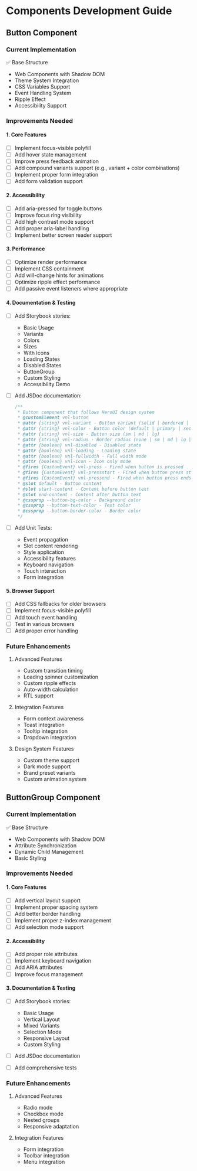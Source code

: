 # Components Development Guide

## Button Component

### Current Implementation
✅ Base Structure
- Web Components with Shadow DOM
- Theme System Integration
- CSS Variables Support
- Event Handling System
- Ripple Effect
- Accessibility Support

### Improvements Needed

#### 1. Core Features
- [ ] Implement focus-visible polyfill
- [ ] Add hover state management
- [ ] Improve press feedback animation
- [ ] Add compound variants support (e.g., variant + color combinations)
- [ ] Implement proper form integration
- [ ] Add form validation support

#### 2. Accessibility
- [ ] Add aria-pressed for toggle buttons
- [ ] Improve focus ring visibility
- [ ] Add high contrast mode support
- [ ] Add proper aria-label handling
- [ ] Implement better screen reader support

#### 3. Performance
- [ ] Optimize render performance
- [ ] Implement CSS containment
- [ ] Add will-change hints for animations
- [ ] Optimize ripple effect performance
- [ ] Add passive event listeners where appropriate

#### 4. Documentation & Testing
- [ ] Add Storybook stories:
  - Basic Usage
  - Variants
  - Colors
  - Sizes
  - With Icons
  - Loading States
  - Disabled States
  - ButtonGroup
  - Custom Styling
  - Accessibility Demo

- [ ] Add JSDoc documentation:
  ```typescript
  /**
   * Button component that follows HeroUI design system
   * @customElement vnl-button
   * @attr {string} vnl-variant - Button variant (solid | bordered | light | flat | faded | shadow | ghost)
   * @attr {string} vnl-color - Button color (default | primary | secondary | success | warning | danger)
   * @attr {string} vnl-size - Button size (sm | md | lg)
   * @attr {string} vnl-radius - Border radius (none | sm | md | lg | full)
   * @attr {boolean} vnl-disabled - Disabled state
   * @attr {boolean} vnl-loading - Loading state
   * @attr {boolean} vnl-fullwidth - Full width mode
   * @attr {boolean} vnl-icon - Icon only mode
   * @fires {CustomEvent} vnl-press - Fired when button is pressed
   * @fires {CustomEvent} vnl-pressstart - Fired when button press starts
   * @fires {CustomEvent} vnl-pressend - Fired when button press ends
   * @slot default - Button content
   * @slot start-content - Content before button text
   * @slot end-content - Content after button text
   * @cssprop --button-bg-color - Background color
   * @cssprop --button-text-color - Text color
   * @cssprop --button-border-color - Border color
   */
  ```

- [ ] Add Unit Tests:
  - Event propagation
  - Slot content rendering
  - Style application
  - Accessibility features
  - Keyboard navigation
  - Touch interaction
  - Form integration

#### 5. Browser Support
- [ ] Add CSS fallbacks for older browsers
- [ ] Implement focus-visible polyfill
- [ ] Add touch event handling
- [ ] Test in various browsers
- [ ] Add proper error handling

### Future Enhancements
1. Advanced Features
   - Custom transition timing
   - Loading spinner customization
   - Custom ripple effects
   - Auto-width calculation
   - RTL support

2. Integration Features
   - Form context awareness
   - Toast integration
   - Tooltip integration
   - Dropdown integration

3. Design System Features
   - Custom theme support
   - Dark mode support
   - Brand preset variants
   - Custom animation system

## ButtonGroup Component

### Current Implementation
✅ Base Structure
- Web Components with Shadow DOM
- Attribute Synchronization
- Dynamic Child Management
- Basic Styling

### Improvements Needed

#### 1. Core Features
- [ ] Add vertical layout support
- [ ] Implement proper spacing system
- [ ] Add better border handling
- [ ] Implement proper z-index management
- [ ] Add selection mode support

#### 2. Accessibility
- [ ] Add proper role attributes
- [ ] Implement keyboard navigation
- [ ] Add ARIA attributes
- [ ] Improve focus management

#### 3. Documentation & Testing
- [ ] Add Storybook stories:
  - Basic Usage
  - Vertical Layout
  - Mixed Variants
  - Selection Mode
  - Responsive Layout
  - Custom Styling

- [ ] Add JSDoc documentation
- [ ] Add comprehensive tests

### Future Enhancements
1. Advanced Features
   - Radio mode
   - Checkbox mode
   - Nested groups
   - Responsive adaptation

2. Integration Features
   - Form integration
   - Toolbar integration
   - Menu integration